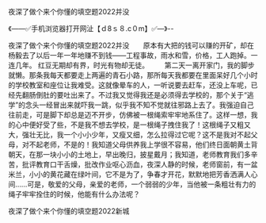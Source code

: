 夜深了做个来个你懂的填空题2022并没

《——✅手机浏览器打开网沚【ｄ8ｓ８.c０m】✅—》--

夜深了做个来个你懂的填空题2022并没　　原本有大把的钱可以赚的开矿，却在杨毅去了以后一年一年地赚不到钱——工程事故，雨水和雪，价格，工人跑掉。一连几年。
红豆无期却有界，时光有物却无徒。
　　第二天一离开家门，我的脚步就懒。那条我每天都要走上两遍的青石小路，那所每天我都要在里面呆好几个小时的学校教室和座位让我难受。这就像晕车的人，一听说要去赶车，还没上车呢，已经先翻肠倒肚的要吐出来了。不过我又觉得我还是必须得去学校的，那个关于“逃学”的念头一经冒出来就吓我一跳，似乎我不知不觉就往邪路上去了。我强迫自己往前走，可是脚下却总是迈不开步，仿佛被一根绳索牢牢地系住了。这样一想，我的心中便好受了些，不是我不想去学校，是一根绳子拽住我了！这根绳子又粗又大，强壮无比，我一个小小少年，又瘦又细，怎么拉得过它呢？这不是我对不起父母，对不起老师，不是的！我知道父母供养我上学很不容易，他们终日面朝黄土背朝天，在那一块小小的土地上，早出晚归，披星戴月；我知道，老师教育我们多辛苦，批评教育口干舌燥，批改作业呕心沥血，夜深人静的时候，老师窗前，有一盆米兰，小小的黄花藏在绿叶间，它不是为了，争春才开花，默默地把芳香洒满人心间……可是，敬爱的父母，亲爱的老师，一个弱弱的少年，当他被一条粗壮有力的绳子牢牢拴住的时候，他能有什么办法呢？





夜深了做个来个你懂的填空题2022新城
